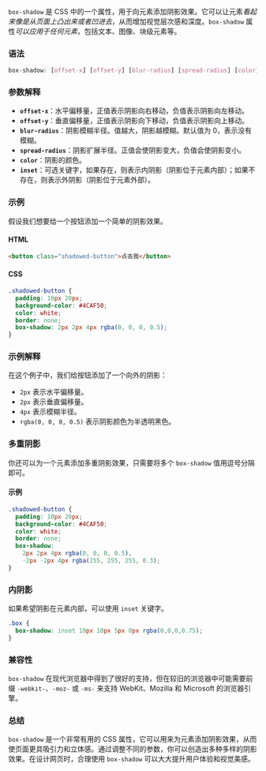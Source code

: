 `box-shadow` 是 CSS 中的一个属性，用于向元素添加阴影效果。它可以让元素*看起来像是从页面上凸出来或者凹进去*，从而增加视觉层次感和深度。`box-shadow` 属性*可以应用于任何元素*，包括文本、图像、块级元素等。

### 语法
```css
box-shadow: [offset-x] [offset-y] [blur-radius] [spread-radius] [color] [inset];
```

### 参数解释
- **`offset-x`**：水平偏移量，正值表示阴影向右移动，负值表示阴影向左移动。
- **`offset-y`**：垂直偏移量，正值表示阴影向下移动，负值表示阴影向上移动。
- **`blur-radius`**：阴影模糊半径。值越大，阴影越模糊。默认值为 0，表示没有模糊。
- **`spread-radius`**：阴影扩展半径。正值会使阴影变大，负值会使阴影变小。
- **`color`**：阴影的颜色。
- **`inset`**：可选关键字，如果存在，则表示内阴影（阴影位于元素内部）；如果不存在，则表示外阴影（阴影位于元素外部）。

### 示例
假设我们想要给一个按钮添加一个简单的阴影效果。

#### HTML
```html
<button class="shadowed-button">点击我</button>
```

#### CSS
```css
.shadowed-button {
  padding: 10px 20px;
  background-color: #4CAF50;
  color: white;
  border: none;
  box-shadow: 2px 2px 4px rgba(0, 0, 0, 0.5);
}
```

### 示例解释
在这个例子中，我们给按钮添加了一个向外的阴影：
- `2px` 表示水平偏移量。
- `2px` 表示垂直偏移量。
- `4px` 表示模糊半径。
- `rgba(0, 0, 0, 0.5)` 表示阴影颜色为半透明黑色。

### 多重阴影
你还可以为一个元素添加多重阴影效果，只需要将多个 `box-shadow` 值用逗号分隔即可。

#### 示例
```css
.shadowed-button {
  padding: 10px 20px;
  background-color: #4CAF50;
  color: white;
  border: none;
  box-shadow: 
    2px 2px 4px rgba(0, 0, 0, 0.5),
    -2px -2px 4px rgba(255, 255, 255, 0.3);
}
```

### 内阴影

如果希望阴影在元素内部，可以使用 `inset` 关键字。

```css
.box {
  box-shadow: inset 10px 10px 5px 0px rgba(0,0,0,0.75);
}
```

### 兼容性
`box-shadow` 在现代浏览器中得到了很好的支持，但在较旧的浏览器中可能需要前缀 `-webkit-`、`-moz-` 或 `-ms-` 来支持 WebKit、Mozilla 和 Microsoft 的浏览器引擎。

### 总结
`box-shadow` 是一个非常有用的 CSS 属性，它可以用来为元素添加阴影效果，从而使页面更具吸引力和立体感。通过调整不同的参数，你可以创造出多种多样的阴影效果。在设计网页时，合理使用 `box-shadow` 可以大大提升用户体验和视觉美感。